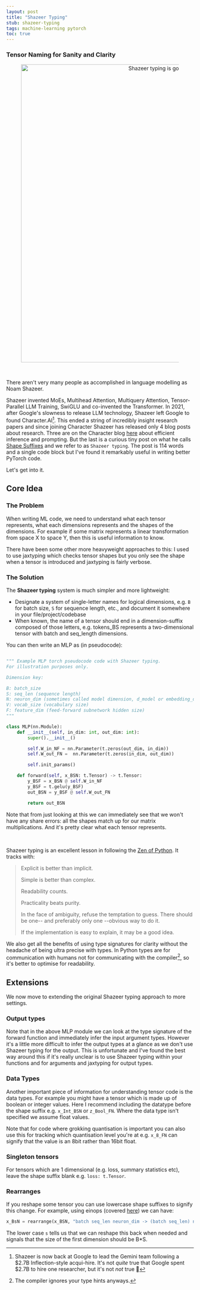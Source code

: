 ```yaml
---
layout: post
title: "Shazeer Typing"
stub: shazeer-typing
tags: machine-learning pytorch
toc: true
---
```


### Tensor Naming for Sanity and Clarity

<div align="center">
  <figure>
    <img src="/blog/images/shazeer-typing/karpathy_tweet.png" width="800" alt="Shazeer typing is good for your skin">
    </figure>
</div>

<br>

There aren't very many people as accomplished in language modelling as Noam Shazeer.

Shazeer invented MoEs, Multihead Attention, Multiquery Attention,
Tensor-Parallel LLM Training, SwiGLU and co-invented the Transformer.
In 2021, after Google's slowness to release LLM technology,
Shazeer left Google to found Character.AI[^google].
This ended a string of incredibly insight research papers and since joining Character Shazeer has released only 4 blog posts about research.
Three are on the Character blog [here](https://research.character.ai/) about efficient inference and prompting.
But the last is a curious tiny post on what he calls [Shape Suffixes](https://medium.com/@NoamShazeer/shape-suffixes-good-coding-style-f836e72e24fd) and
we refer to as `Shazeer typing`.
The post is 114 words and a single code block but I've found it
remarkably useful in writing better PyTorch code.

Let's get into it.

[^google]: Shazeer is now back at Google to lead the Gemini team following a $2.7B Inflection-style acqui-hire.
It's not _quite_ true that Google spent $2.7B to hire one researcher,
but it's not _not_ true 🤷


## Core Idea

### The Problem

When writing ML code, we need to understand what each tensor represents, what each dimensions represents and the shapes of the dimensions. For example if some matrix represents a linear transformation from space X to space Y, then this is useful information to know.

There have been some other more heavyweight approaches to this: I used to use jaxtyping which checks tensor shapes but you only see the shape when a tensor is introduced and jaxtyping is fairly verbose.

### The Solution

The **Shazeer typing** system is much simpler and more lightweight:

- Designate a system of single-letter names for logical dimensions, e.g. `B` for batch size, `S` for sequence length, etc., and document it somewhere in your file/project/codebase
- When known, the name of a tensor should end in a dimension-suffix composed of those letters, e.g. tokens_BS represents a two-dimensional tensor with batch and seq_length dimensions.

You can then write an MLP as (in pseudocode):

```python

""" Example MLP torch pseudocode code with Shazeer typing.
For illustration purposes only.

Dimension key:

B: batch_size
S: seq_len (sequence length)
N: neuron_dim (sometimes called model dimension, d_model or embedding_dim)
V: vocab_size (vocabulary size)
F: feature_dim (feed-forward subnetwork hidden size)
"""

class MLP(nn.Module):
    def __init__(self, in_dim: int, out_dim: int):
        super().__init__()

        self.W_in_NF = nn.Parameter(t.zeros(out_dim, in_dim))
        self.W_out_FN =  nn.Parameter(t.zeros(in_dim, out_dim))

        self.init_params()

    def forward(self, x_BSN: t.Tensor) -> t.Tensor:
        y_BSF = x_BSN @ self.W_in_NF
        y_BSF = t.gelu(y_BSF)
        out_BSN = y_BSF @ self.W_out_FN

        return out_BSN
```

Note that from just looking at this we can immediately see that we won't have any share errors:
all the shapes match up for our matrix multiplications.
And it's pretty clear what each tensor represents.

<br>

Shazeer typing is an excellent lesson in following the [Zen of Python](https://peps.python.org/pep-0020/). It tracks with:

> Explicit is better than implicit.
>
> Simple is better than complex.
>
> Readability counts.
>
> Practicality beats purity.
>
> In the face of ambiguity, refuse the temptation to guess.
> There should be one-- and preferably only one --obvious way to do it.
>
> If the implementation is easy to explain, it may be a good idea.

We also get all the benefits of using type signatures for clarity without the headache of being ultra precise with types.
In Python types are for communication with humans not for communicating with the compiler[^compiler], so it's better to optimise for readability.

[^compiler]: The compiler ignores your type hints anyways.

## Extensions

We now move to extending the original Shazeer typing approach
to more settings.

### Output types

Note that in the above MLP module we can look at the type signature of the forward function
and immediately infer the input argument types.
However it's a little more difficult to infer the output types at a glance as we don't use Shazeer typing for the output.
This is unfortunate and I've found the best way around this if it's really unclear
is to use Shazeer typing within your functions and for arguments and jaxtyping for output types.

### Data Types

Another important piece of information for understanding tensor code is the data types.
For example you might have a tensor which is made up of boolean or integer values.
Here I recommend including the datatype before the shape suffix
e.g. `x_Int_BSN` or `z_Bool_FN`.
Where the data type isn't specified we assume float values.

Note that for code where grokking quantisation is important you can also
use this for tracking which quantisation level you're at e.g.
`x_8_FN` can signify that the value is an 8bit rather than 16bit float.

### Singleton tensors

For tensors which are 1 dimensional (e.g. loss, summary statistics etc),
leave the shape suffix blank e.g. `loss: t.Tensor`.

### Rearranges

If you reshape some tensor you can use lowercase shape suffixes to signify this change. For example, using einops (covered [here](https://www.kolaayonrinde.com/blog/2024/01/08/einops.html)) we can have:

```python
x_BsN = rearrange(x_BSN, "batch seq_len neuron_dim -> (batch seq_len) neuron_dim")
```

The lower case `s` tells us that we can reshape this back when needed and signals that the size of the first dimension should be B*S.
